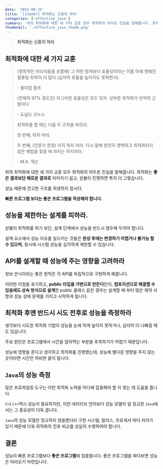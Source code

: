 ```yaml
---
date: '2022-09-15'
title: '[item67] 최적화는 신중히 하라'
categories: ['effective_java']
summary: '위의 최적화에 대한 세 가지 교훈 모두 최적화의 어두운 진실을 말해줍니다. 최적화는 좋은 결과보단 해로운 결과로 이어지기 쉽고, 섣불리 진행하면 특히 더 그렇습니다.'
thumbnail: './effective_java_thumb.png'
---
```


> **최적화는 신중히 하라**

## 최적화에 대한 세 가지 교훈
> (맹목적인 어리석음을 포함해) 그 어떤 핑계보다 효율성이라는 이름 아래 행해진 컴퓨팅 죄악이 더 많다 (심지어 효율을 높이지도 못하면서).
>
> \- 윌리엄 울프

> (전체의 97% 정도인) 자그마한 효율성은 모두 잊자. 섣부른 최적화가 만악의 근원이다.
>
> \- 도널드 크누스

> 최적화를 할 때는 다음 두 규칙을 따르라.
>
> 첫 번째, 하지 마라.
>
> 두 번째, (전문가 한정) 아직 하지 마라. 다시 말해 완전히 명백하고 최적화되지 않은 해법을 찾을 때 까지는 하지마라.
>
> \- M.A. 잭슨

위의 최적화에 대한 세 가지 교훈 모두 최적화의 어두운 진실을 말해줍니다. 최적화는 **좋은 결과보단 해로운 결과로** 이어지기 쉽고, 섣불리 진행하면 특히 더 그렇습니다.

성능 때문에 견고한 구조를 희생하지 맙시다.

**빠른 프로그램 보다는 좋은 프로그램을 작성해야 합니다.**

## 성능을 제한하는 설계를 피하라.
섣불리 최적화를 하기 보단, 설계 단계에서 성능을 반드시 염두해 두어야 합니다.

설계 요소에서 성능 이슈를 일으키는 것들은 **완성 후에는 변경하기 어렵거나 불가능 할 수 있으며,** 동시에 시스템 성능을 심각하게 제한할 수 있습니다.

## API를 설계할 때 성능에 주는 영향을 고려하라
정보 은닉이라는 좋은 원칙은 각 API를 독립적으로 구현하게 해줍니다. 

이러한 이점을 포기하고, **public 타입을 가변으로 만든다**던지, **컴포지션으로 해결할 수 있음에도 상속 방식으로 설계**한 public 클래스 같은 경우는 설계할 때 부터 많은 제약 사항과 성능 상에 문제를 가지고 시작하게 됩니다.

## 최적화 후엔 반드시 시도 전후로 성능을 측정하라
생각보다 시도한 최적화 기법이 성능을 눈에 띄게 높이지 못하거나, 심지어 더 나빠질 때도 있습니다.

주요 원인은 프로그램에서 시간을 잡아먹는 부분을 추측하기가 어렵기 때문입니다.

성능에 영향을 준다고 생각하고 최적화를 진행했는데, 성능에 별다른 영향을 주지 않는 곳이라면 시간만 허비한 꼴이 됩니다.

## `Java`의 성능 측정
많은 프로파일링 도구는 이런 최적화 노력을 어디에 집중해야 할 지 찾는 데 도움을 줍니다.

`C`나 `C++`역시 성능이 중요하지만, 이런 네이티브 언어보다 성능 모델이 덜 정교한 `Java`에서는 그 중요성이 더욱 큽니다.

`Java`의 성능 모델은 정교하지 않을뿐더러 구현 시스템, 릴리스, 프로세서 마다 차이가 있기 때문에 더욱 최적화의 전후 비교를 성실히 수행하여야 합니다.

## 결론
성능이 빠른 프로그램보다 **좋은 프로그램**에 집중합시다. 좋은 프로그램을 짜다보면 성능은 따라오기 마련입니다.

